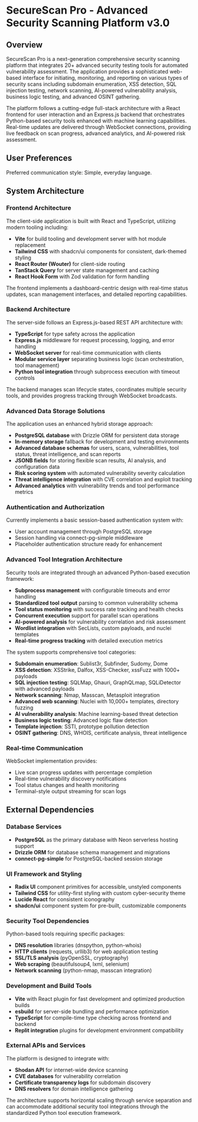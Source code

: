 # SecureScan Pro - Advanced Security Scanning Platform v3.0

## Overview

SecureScan Pro is a next-generation comprehensive security scanning platform that integrates 20+ advanced security testing tools for automated vulnerability assessment. The application provides a sophisticated web-based interface for initiating, monitoring, and reporting on various types of security scans including subdomain enumeration, XSS detection, SQL injection testing, network scanning, AI-powered vulnerability analysis, business logic testing, and advanced OSINT gathering.

The platform follows a cutting-edge full-stack architecture with a React frontend for user interaction and an Express.js backend that orchestrates Python-based security tools enhanced with machine learning capabilities. Real-time updates are delivered through WebSocket connections, providing live feedback on scan progress, advanced analytics, and AI-powered risk assessment.

## User Preferences

Preferred communication style: Simple, everyday language.

## System Architecture

### Frontend Architecture
The client-side application is built with React and TypeScript, utilizing modern tooling including:
- **Vite** for build tooling and development server with hot module replacement
- **Tailwind CSS** with shadcn/ui components for consistent, dark-themed styling
- **React Router (Wouter)** for client-side routing
- **TanStack Query** for server state management and caching
- **React Hook Form** with Zod validation for form handling

The frontend implements a dashboard-centric design with real-time status updates, scan management interfaces, and detailed reporting capabilities.

### Backend Architecture
The server-side follows an Express.js-based REST API architecture with:
- **TypeScript** for type safety across the application
- **Express.js** middleware for request processing, logging, and error handling
- **WebSocket server** for real-time communication with clients
- **Modular service layer** separating business logic (scan orchestration, tool management)
- **Python tool integration** through subprocess execution with timeout controls

The backend manages scan lifecycle states, coordinates multiple security tools, and provides progress tracking through WebSocket broadcasts.

### Advanced Data Storage Solutions
The application uses an enhanced hybrid storage approach:
- **PostgreSQL database** with Drizzle ORM for persistent data storage
- **In-memory storage** fallback for development and testing environments
- **Advanced database schemas** for users, scans, vulnerabilities, tool status, threat intelligence, and scan reports
- **JSONB fields** for storing flexible scan results, AI analysis, and configuration data
- **Risk scoring system** with automated vulnerability severity calculation
- **Threat intelligence integration** with CVE correlation and exploit tracking
- **Advanced analytics** with vulnerability trends and tool performance metrics

### Authentication and Authorization
Currently implements a basic session-based authentication system with:
- User account management through PostgreSQL storage
- Session handling via connect-pg-simple middleware
- Placeholder authentication structure ready for enhancement

### Advanced Tool Integration Architecture
Security tools are integrated through an advanced Python-based execution framework:
- **Subprocess management** with configurable timeouts and error handling
- **Standardized tool output** parsing to common vulnerability schema
- **Tool status monitoring** with success rate tracking and health checks
- **Concurrent execution** support for parallel scan operations
- **AI-powered analysis** for vulnerability correlation and risk assessment
- **Wordlist integration** with SecLists, custom payloads, and nuclei templates
- **Real-time progress tracking** with detailed execution metrics

The system supports comprehensive tool categories:
- **Subdomain enumeration**: Sublist3r, Subfinder, Sudomy, Dome
- **XSS detection**: XSStrike, Dalfox, XSS-Checker, xssFuzz with 1000+ payloads
- **SQL injection testing**: SQLMap, Ghauri, GraphQLmap, SQLiDetector with advanced payloads
- **Network scanning**: Nmap, Masscan, Metasploit integration
- **Advanced web scanning**: Nuclei with 10,000+ templates, directory fuzzing
- **AI vulnerability analysis**: Machine learning-based threat detection
- **Business logic testing**: Advanced logic flaw detection
- **Template injection**: SSTI, prototype pollution detection
- **OSINT gathering**: DNS, WHOIS, certificate analysis, threat intelligence

### Real-time Communication
WebSocket implementation provides:
- Live scan progress updates with percentage completion
- Real-time vulnerability discovery notifications
- Tool status changes and health monitoring
- Terminal-style output streaming for scan logs

## External Dependencies

### Database Services
- **PostgreSQL** as the primary database with Neon serverless hosting support
- **Drizzle ORM** for database schema management and migrations
- **connect-pg-simple** for PostgreSQL-backed session storage

### UI Framework and Styling
- **Radix UI** component primitives for accessible, unstyled components
- **Tailwind CSS** for utility-first styling with custom cyber-security theme
- **Lucide React** for consistent iconography
- **shadcn/ui** component system for pre-built, customizable components

### Security Tool Dependencies
Python-based tools requiring specific packages:
- **DNS resolution** libraries (dnspython, python-whois)
- **HTTP clients** (requests, urllib3) for web application testing
- **SSL/TLS analysis** (pyOpenSSL, cryptography)
- **Web scraping** (beautifulsoup4, lxml, selenium)
- **Network scanning** (python-nmap, masscan integration)

### Development and Build Tools
- **Vite** with React plugin for fast development and optimized production builds
- **esbuild** for server-side bundling and performance optimization
- **TypeScript** for compile-time type checking across frontend and backend
- **Replit integration** plugins for development environment compatibility

### External APIs and Services
The platform is designed to integrate with:
- **Shodan API** for internet-wide device scanning
- **CVE databases** for vulnerability correlation
- **Certificate transparency logs** for subdomain discovery
- **DNS resolvers** for domain intelligence gathering

The architecture supports horizontal scaling through service separation and can accommodate additional security tool integrations through the standardized Python tool execution framework.